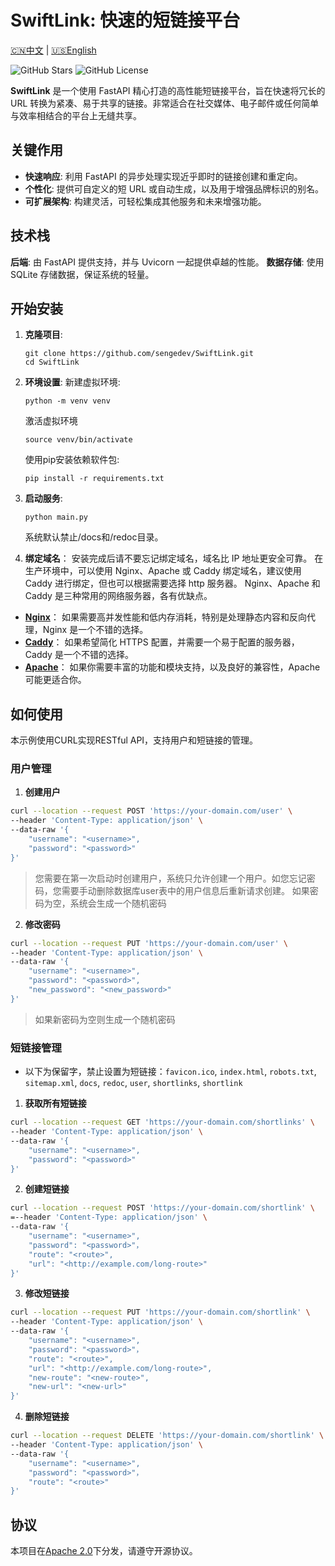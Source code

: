 # SwiftLink: 快速的短链接平台

[🇨🇳中文](README.md) | [🇺🇸English](README-en.md)

![GitHub Stars](https://img.shields.io/github/stars/sengedev/SwiftLink?style=social)
![GitHub License](https://img.shields.io/github/license/sengedev/SwiftLink)

**SwiftLink** 是一个使用 FastAPI 精心打造的高性能短链接平台，旨在快速将冗长的 URL 转换为紧凑、易于共享的链接。非常适合在社交媒体、电子邮件或任何简单与效率相结合的平台上无缝共享。

## 关键作用

- **快速响应**: 利用 FastAPI 的异步处理实现近乎即时的链接创建和重定向。
- **个性化**: 提供可自定义的短 URL 或自动生成，以及用于增强品牌标识的别名。
- **可扩展架构**: 构建灵活，可轻松集成其他服务和未来增强功能。

## 技术栈

**后端**: 由 FastAPI 提供支持，并与 Uvicorn 一起提供卓越的性能。
**数据存储**: 使用 SQLite 存储数据，保证系统的轻量。

## 开始安装

1. **克隆项目**:
   ```
   git clone https://github.com/sengedev/SwiftLink.git
   cd SwiftLink
   ```
2. **环境设置**:
   新建虚拟环境:
   ```
   python -m venv venv
   ```
   激活虚拟环境
   ```
   source venv/bin/activate
   ```
   使用pip安装依赖软件包:
   ```
   pip install -r requirements.txt
   ```
4. **启动服务**:
   ```
   python main.py
   ```
   系统默认禁止/docs和/redoc目录。

5. **绑定域名**：
   安装完成后请不要忘记绑定域名，域名比 IP 地址更安全可靠。
   在生产环境中，可以使用 Nginx、Apache 或 Caddy 绑定域名，建议使用 Caddy 进行绑定，但也可以根据需要选择 http 服务器。
   Nginx、Apache 和 Caddy 是三种常用的网络服务器，各有优缺点。
- **[Nginx](https://nginx.org/)**： 如果需要高并发性能和低内存消耗，特别是处理静态内容和反向代理，Nginx 是一个不错的选择。
- **[Caddy](https://caddyserver.com/)**： 如果希望简化 HTTPS 配置，并需要一个易于配置的服务器，Caddy 是一个不错的选择。
- **[Apache](https://httpd.apache.org/)**： 如果你需要丰富的功能和模块支持，以及良好的兼容性，Apache 可能更适合你。

## 如何使用

本示例使用CURL实现RESTful API，支持用户和短链接的管理。

### 用户管理

1. **创建用户**

```bash
curl --location --request POST 'https://your-domain.com/user' \
--header 'Content-Type: application/json' \
--data-raw '{
    "username": "<username>",
    "password": "<password>"
}'
```

> 您需要在第一次启动时创建用户，系统只允许创建一个用户。如您忘记密码，您需要手动删除数据库user表中的用户信息后重新请求创建。
> 如果密码为空，系统会生成一个随机密码

2. **修改密码**
```bash
curl --location --request PUT 'https://your-domain.com/user' \
--header 'Content-Type: application/json' \
--data-raw '{
    "username": "<username>",
    "password": "<password>",
    "new_password": "<new_password>"
}'
```

> 如果新密码为空则生成一个随机密码

### 短链接管理

- 以下为保留字，禁止设置为短链接：`favicon.ico`, `index.html`, `robots.txt`, `sitemap.xml`, `docs`, `redoc`, `user`, `shortlinks`, `shortlink`

1. **获取所有短链接**
```bash
curl --location --request GET 'https://your-domain.com/shortlinks' \
--header 'Content-Type: application/json' \
--data-raw '{
    "username": "<username>",
    "password": "<password>"
}'
```

2. **创建短链接**
```bash
curl --location --request POST 'https://your-domain.com/shortlink' \
=--header 'Content-Type: application/json' \
--data-raw '{
    "username": "<username>",
    "password": "<password>"，
    "route": "<route>",
    "url": "<http://example.com/long-route>"
}'
```

3. **修改短链接**
```bash
curl --location --request PUT 'https://your-domain.com/shortlink' \
--header 'Content-Type: application/json' \
--data-raw '{
    "username": "<username>",
    "password": "<password>"，
    "route": "<route>",
    "url": "<http://example.com/long-route>",
    "new-route": "<new-route>",
    "new-url": "<new-url>"
}'
```

4. **删除短链接**
```bash
curl --location --request DELETE 'https://your-domain.com/shortlink' \
--header 'Content-Type: application/json' \
--data-raw '{
    "username": "<username>",
    "password": "<password>"，
    "route": "<route>"
}'
```

## 协议
本项目在[Apache 2.0](LICENSE)下分发，请遵守开源协议。
